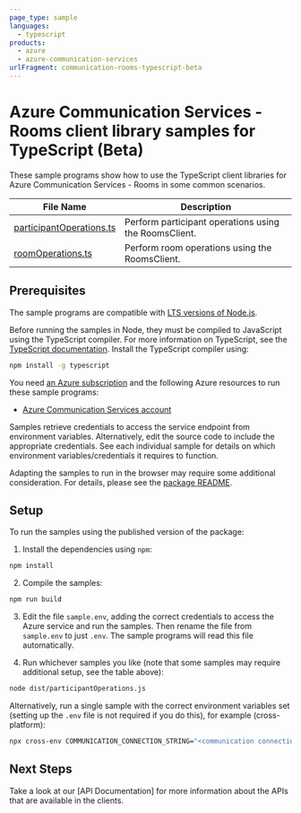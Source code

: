 ```yaml
---
page_type: sample
languages:
  - typescript
products:
  - azure
  - azure-communication-services
urlFragment: communication-rooms-typescript-beta
---
```


# Azure Communication Services - Rooms client library samples for TypeScript (Beta)

These sample programs show how to use the TypeScript client libraries for Azure Communication Services - Rooms in some common scenarios.

| **File Name**                                     | **Description**                                       |
| ------------------------------------------------- | ----------------------------------------------------- |
| [participantOperations.ts][participantoperations] | Perform participant operations using the RoomsClient. |
| [roomOperations.ts][roomoperations]               | Perform room operations using the RoomsClient.        |

## Prerequisites

The sample programs are compatible with [LTS versions of Node.js](https://nodejs.org/about/releases/).

Before running the samples in Node, they must be compiled to JavaScript using the TypeScript compiler. For more information on TypeScript, see the [TypeScript documentation][typescript]. Install the TypeScript compiler using:

```bash
npm install -g typescript
```

You need [an Azure subscription][freesub] and the following Azure resources to run these sample programs:

- [Azure Communication Services account][createinstance_azurecommunicationservicesaccount]

Samples retrieve credentials to access the service endpoint from environment variables. Alternatively, edit the source code to include the appropriate credentials. See each individual sample for details on which environment variables/credentials it requires to function.

Adapting the samples to run in the browser may require some additional consideration. For details, please see the [package README][package].

## Setup

To run the samples using the published version of the package:

1. Install the dependencies using `npm`:

```bash
npm install
```

2. Compile the samples:

```bash
npm run build
```

3. Edit the file `sample.env`, adding the correct credentials to access the Azure service and run the samples. Then rename the file from `sample.env` to just `.env`. The sample programs will read this file automatically.

4. Run whichever samples you like (note that some samples may require additional setup, see the table above):

```bash
node dist/participantOperations.js
```

Alternatively, run a single sample with the correct environment variables set (setting up the `.env` file is not required if you do this), for example (cross-platform):

```bash
npx cross-env COMMUNICATION_CONNECTION_STRING="<communication connection string>" node dist/participantOperations.js
```

## Next Steps

Take a look at our [API Documentation] for more information about the APIs that are available in the clients.

[participantoperations]: https://github.com/Azure/azure-sdk-for-js/blob/main/sdk/communication/communication-rooms/samples/v1-beta/typescript/src/participantOperations.ts
[roomoperations]: https://github.com/Azure/azure-sdk-for-js/blob/main/sdk/communication/communication-rooms/samples/v1-beta/typescript/src/roomOperations.ts
[freesub]: https://azure.microsoft.com/free/
[createinstance_azurecommunicationservicesaccount]: https://docs.microsoft.com/azure/communication-services/quickstarts/create-communication-resource
[package]: https://github.com/Azure/azure-sdk-for-js/tree/main/sdk/communication/communication-rooms/README.md
[typescript]: https://www.typescriptlang.org/docs/home.html
